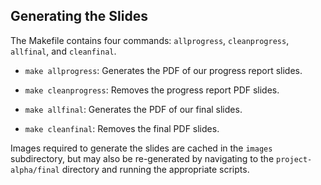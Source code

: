 ## Generating the Slides 

The Makefile contains four commands: `allprogress`, `cleanprogress`, `allfinal`, and `cleanfinal`. 
- `make allprogress`: Generates the PDF of our progress report slides. 
- `make cleanprogress`: Removes the progress report PDF slides. 

- `make allfinal`: Generates the PDF of our final slides. 
- `make cleanfinal`: Removes the final PDF slides. 

Images required to generate the slides are cached in the `images` subdirectory, but may also be re-generated by navigating to the `project-alpha/final` directory and running the appropriate scripts. 

